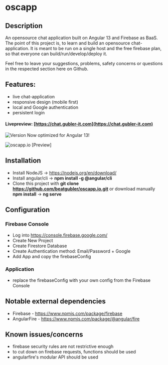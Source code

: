 # oscapp

## Description
An opensource chat application built on Angular 13 and Firebase as BaaS.
The point of this project is, to learn and build an opensource chat-application.
It is meant to be run on a single host and the free firebase plan, so that  everyone can build/run/develop/deploy it.

Feel free to leave your suggestions, problems, safety concerns or questions in the respected section here on Github.

## Features:
* live chat-application
* responsive design (mobile first)
* local and Google authentication
* persistent login

#### Livepreview: [https://chat.gubler-it.com](https://chat.gubler-it.com)
![Version](https://img.shields.io/badge/Version-v0.8.3-green)
Now optimized for Angular 13!

![oscapp.io [Preview]](https://i.imgur.com/5aglXqM.png)

## Installation
* Install NodeJS -> https://nodejs.org/en/download/
* Install angular/cli -> **npm install -g @angular/cli**
* Clone this project with **git clone https://github.com/beatgubler/oscapp.io.git** or download manually
**npm install** -> **ng serve**

## Configuration
### Firebase Console
* Log into https://console.firebase.google.com/
* Create New Project
* Create Firestore Database
* Create Authentication method: Email/Password + Google
* Add App and copy the firebaseConfig
### Application
* replace the firebaseConfig with your own config from the Firebase Console


## Notable external dependencies
* Firebase - https://www.npmjs.com/package/firebase
* AngularFire - https://www.npmjs.com/package/@angular/fire


## Known issues/concerns
* firebase security rules are not restrictive enough
* to cut down on firebase requests, functions should be used
* angularfire's modular API should be used
